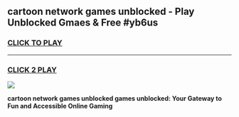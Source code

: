 
## cartoon network games unblocked - Play Unblocked Gmaes & Free #yb6us
<h3>
<a href="https://premium.freeplayer.one?title=cartoon_network_games_unblocked&ref=01M">CLICK TO PLAY</a></h3>
<hr>

<h3>
<a href="https://premium.freeplayer.one?title=cartoon_network_games_unblocked&ref=01M">CLICK 2 PLAY</a>
  
</h3>

<a href="https://premium.freeplayer.one?title=cartoon_network_games_unblocked&ref=01M"><img src="https://clearcache.store/games.png"></a>


**cartoon network games unblocked games unblocked: Your Gateway to Fun and Accessible Online Gaming**
